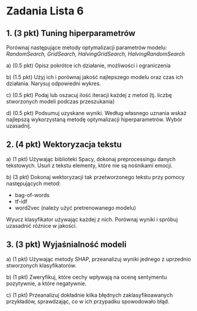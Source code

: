 # Zadania Lista 6

## 1. (3 pkt) Tuning hiperparametrów

Porównaj następujące metody optymalizacji parametrów modelu: _RandomSearch, GridSearch, HalvingGridSearch, HalvingRandomSearch_

a) (0.5 pkt) Opisz pokrótce ich działanie, możliwości i ograniczenia

b) (1.5 pkt) Użyj ich i porównaj jakość najlepszego modelu oraz czas ich działania. Narysuj odpowiedni wykres.

c) (0.5 pkt) Podaj lub oszacuj ilość iteracji każdej z metod (tj. liczbę stworzonych modeli podczas przeszukania)

d) (0.5 pkt) Podsumuj uzyskane wyniki. Według własnego uznania wskaż najlepszą wykorzystaną metodę optymalizacji hiperparametrów. Wybór uzasadnij.

## 2. (4 pkt) Wektoryzacja tekstu

a) (1 pkt) Używając biblioteki Spacy, dokonaj preprocessingu danych tekstowych. Usuń z tekstu elementy, które nie są nośnikami emocji. 

b) (3 pkt) Dokonaj wektoryzacji tak przetworzonego tekstu przy pomocy następujących metod:
- bag-of-words
- tf-idf
- word2vec (należy użyć pretrenowanego modelu)

Wyucz klasyfikator używając każdej z nich. Porównaj wyniki i spróbuj uzasadnić różnice w jakości. 

## 3. (3 pkt) Wyjaśnialność modeli

a) (1 pkt) Używając metody SHAP, przeanalizuj wyniki jednego z uprzednio stworzonych klasyfikatorów. 

b) (1 pkt) Zweryfikuj, które cechy wpływają na ocenę sentymentu pozytywnie, a które negatywnie. 

c) (1 pkt) Przeanalizuj dokładnie kilka błędnych zaklasyfikoawanych przykładów, sprawdzając, co w ich przypadku spowodowało błąd.
